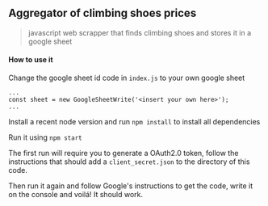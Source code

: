 ## Aggregator of climbing shoes prices

> javascript web scrapper that finds climbing shoes and stores it in a google sheet

#### How to use it

Change the google sheet id code in `index.js` to your own google sheet

```
...
const sheet = new GoogleSheetWrite('<insert your own here>');
...
```

Install a recent node version and run `npm install` to install all dependencies

Run it using `npm start`

The first run will require you to generate a OAuth2.0 token, follow the instructions that should add a `client_secret.json` to the directory of this code.

Then run it again and follow Google's instructions to get the code, write it on the console and voilá! It should work.
